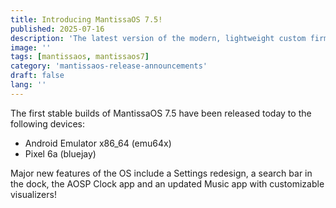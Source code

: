 ```yaml
---
title: Introducing MantissaOS 7.5!
published: 2025-07-16
description: 'The latest version of the modern, lightweight custom firmware comes packed with new features and optimizations!'
image: ''
tags: [mantissaos, mantissaos7]
category: 'mantissaos-release-announcements'
draft: false 
lang: ''
---
```

The first stable builds of MantissaOS 7.5 have been released today to the following devices:

- Android Emulator x86_64 (emu64x)
- Pixel 6a (bluejay)

Major new features of the OS include a Settings redesign, a search bar in the dock, the AOSP Clock app and an updated Music app with customizable visualizers!